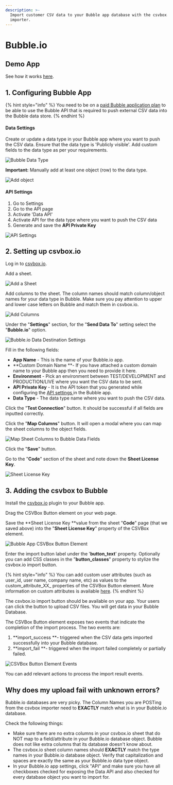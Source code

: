 ```yaml
---
description: >-
  Import customer CSV data to your Bubble app database with the csvbox.io
  importer.
---
```


# Bubble.io

## Demo App

See how it works [here](https://csvbox-demo.bubbleapps.io/version-test).

## 1. Configuring Bubble App

{% hint style="info" %}
You need to be on a [paid Bubble application plan](https://bubble.io/pricing/compare) to be able to use the Bubble API that is required to push external CSV data into the Bubble data store.
{% endhint %}

#### Data Settings

Create or update a data type in your Bubble app where you want to push the CSV data. Ensure that the data type is 'Publicly visible'. Add custom fields to the data type as per your requirements.

![Bubble Data Type](<../.gitbook/assets/Data type.jpg>)

**Important:** Manually add at least one object (row) to the data type.

![Add object](../.gitbook/assets/object.jpg)

#### API Settings

1. Go to Settings
2. Go to the API page
3. Activate 'Data API'
4. Activate API for the data type where you want to push the CSV data
5. Generate and save the **API Private Key**

![API Settings](<../.gitbook/assets/API settings.jpg>)

## 2. Setting up csvbox.io

Log in to [csvbox.io](https://app.csvbox.io/login).

Add a sheet.

![Add a Sheet](<../.gitbook/assets/add sheet.png>)

Add columns to the sheet. The column names should match column/object names for your data type in Bubble. Make sure you pay attention to upper and lower case letters on Bubble and match them in csvbox.io.

![Add Columns](<../.gitbook/assets/Add columns.png>)

Under the "**Settings**" section, for the "**Send Data To**" setting select the "**Bubble.io**" option. 

![Bubble.io Data Destination Settings](<../.gitbook/assets/bubble.io settings.jpg>)

Fill in the following fields:

* **App Name** - This is the name of your Bubble.io app.
* **Custom Domain Name **- If you have attached a custom domain name to your Bubble app then you need to provide it here.
* **Environment** - Pick an environment between TEST/DEVELOPMENT and PRODUCTION/LIVE where you want the CSV data to be sent.
* **API Private Key** - It is the API token that you generated while configuring the [API settings ](https://help.csvbox.io/destinations/bubble.io#api-settings)in the Bubble app.
* **Data Type** - The data type name where you want to push the CSV data.

Click the "**Test Connection**" button. It should be successful if all fields are inputted correctly.

Click the "**Map Columns**" button. It will open a modal where you can map the sheet columns to the object fields.

![Map Sheet Columns to Bubble Data Fields](<../.gitbook/assets/Map columns.jpg>)

Click the "**Save**" button.

Go to the "**Code**" section of the sheet and note down the **Sheet License Key**.

![Sheet License Key](<../.gitbook/assets/sheet license key.png>)

## 3. Adding the csvbox to Bubble

Install the [csvbox.io](https://bubble.io/plugin/csv--excel-importer-|-receive-json-1628686647935x372170116910546940) plugin to your Bubble app.

Drag the CSVBox Button element on your web page.

Save the **Sheet License Key **value from the sheet "**Code**" page (that we saved above) into the "**Sheet License Key**" property of the CSVBox element.

![Bubble App CSVBox Button Element](<../.gitbook/assets/Bubble App CSVbox element.png>)

Enter the import button label under the '**button_text**' property. Optionally you can add CSS classes in the "**button_classes**" property to stylize the csvbox.io import button.

{% hint style="info" %}
You can add custom user attributes (such as user_id, user name, company name, etc) as values to the custom_attribute_XX_ properties of the CSVBox Button element. More information on custom attributes is available [here](https://help.csvbox.io/getting-started#referencing-the-user).
{% endhint %}

The csvbox.io import button should be available on your app. Your users can click the button to upload CSV files. You will get data in your Bubble Database.

The CSVBox Button element exposes two events that indicate the completion of the import process. The two events are:

1. **import_success **- triggered when the CSV data gets imported successfully into your Bubble database.
2. **import_fail **- triggered when the import failed completely or partially failed.

![CSVBox Button Element Events](<../.gitbook/assets/Bubble events.png>)

You can add relevant actions to process the import result events.

## Why does my upload fail with unknown errors?

Bubble.io databases are very picky. The Column Names you are POSTing from the csvbox importer need to **EXACTLY** match what is in your Bubble.io database.

Check the following things:

* Make sure there are no extra columns in your csvbox.io sheet that do NOT map to a field/attribute in your Bubble.io database object. Bubble does not like extra columns that its database doesn't know about.
* The csvbox.io sheet column names should **EXACTLY** match the type names in your Bubble.io database object. Verify that capitalization and spaces are exactly the same as your Bubble.io data type object.
* In your Bubble.io app settings, click "API" and make sure you have all checkboxes checked for exposing the Data API and also checked for every database object you want to import for.
